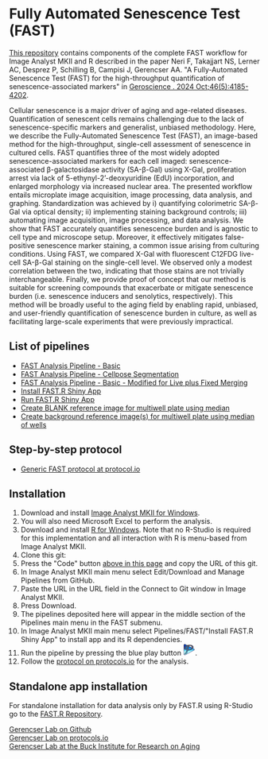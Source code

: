 # Fully Automated Senescence Test (FAST)

[This repository](https://github.com/gerencserlab/FAST/) contains components of the complete FAST workflow for Image Analyst MKII and R described in the paper Neri F, Takajjart NS, Lerner AC, Desprez P, Schilling B, Campisi J, Gerencser AA. "A Fully-Automated Senescence Test (FAST) for the high-throughput quantification of senescence-associated markers" in [Geroscience
. 2024 Oct;46(5):4185-4202](https://pubmed.ncbi.nlm.nih.gov/38869711/).

Cellular senescence is a major driver of aging and age-related diseases. Quantification of senescent cells remains challenging due to the lack of senescence-specific markers and generalist, unbiased methodology. Here, we describe the Fully-Automated Senescence Test (FAST), an image-based method for the high-throughput, single-cell assessment of senescence in cultured cells. FAST quantifies three of the most widely adopted senescence-associated markers for each cell imaged: senescence-associated β-galactosidase activity (SA-β-Gal) using X-Gal, proliferation arrest via lack of 5-ethynyl-2’-deoxyuridine (EdU) incorporation, and enlarged morphology via increased nuclear area. The presented workflow entails microplate image acquisition, image processing, data analysis, and graphing. Standardization was achieved by i) quantifying colorimetric SA-β-Gal via optical density; ii) implementing staining background controls; iii) automating image acquisition, image processing, and data analysis. We show that FAST accurately quantifies senescence burden and is agnostic to cell type and microscope setup. Moreover, it effectively mitigates false-positive senescence marker staining, a common issue arising from culturing conditions. Using FAST, we compared X-Gal with fluorescent C12FDG live-cell SA-β-Gal staining on the single-cell level. We observed only a modest correlation between the two, indicating that those stains are not trivially interchangeable. Finally, we provide proof of concept that our method is suitable for screening compounds that exacerbate or mitigate senescence burden (i.e. senescence inducers and senolytics, respectively). This method will be broadly useful to the aging field by enabling rapid, unbiased, and user-friendly quantification of senescence burden in culture, as well as facilitating large-scale experiments that were previously impractical.

## List of pipelines
* [FAST Analysis Pipeline - Basic](FAST_Analysis_Pipeline_-_basic.md)
* [FAST Analysis Pipeline - Cellpose Segmentation](FAST_Analysis_Pipeline_-_Cellpose.md)
* [FAST Analysis Pipeline - Basic - Modified for Live plus Fixed Merging](/Other_pipelines_used_in_the_FAST_paper/Fluorescence_and_absorbance_histometry_using_nuclear_marker_(1-4_labels)_live_plus_fixed.md)
* [Install FAST.R Shiny App](Install_FAST.R.md)
* [Run FAST.R Shiny App](Run_FAST.R.md)
* [Create BLANK reference image for multiwell plate using median](FAST_-_Create_BLANK_reference_image_for_multiwell_plate_using_median.md)
* [Create background reference image(s) for multiwell plate using median of wells](FAST_-_Create_reference_image_for_multiwell_plate_using_median.md)

## Step-by-step protocol
* [Generic FAST protocol at protocol.io](https://dx.doi.org/10.17504/protocols.io.kxygx3ypwg8j/v1)

## Installation
1. Download and install [Image Analyst MKII for Windows](https://www.imageanalyst.net/downloads/?item=recent/imageanalystMKII64.msi).
2. You will also need Microsoft Excel to perform the analysis.
3. Download and install [R for Windows](https://cran.r-project.org/bin/windows/base/). Note that no R-Studio is required for this implementation and all interaction with R is menu-based from Image Analyst MKII.
4. Clone this git:
5. Press the "Code" button [above in this page](https://github.com/gerencserlab/FAST/) and copy the URL of this git.
6. In Image Analyst MKII main menu select Edit/Download and Manage Pipelines from GitHub.
7. Paste the URL in the URL field in the Connect to Git window in Image Analyst MKII.
8. Press Download.
9. The pipelines deposited here will appear in the middle section of the Pipelines main menu in the FAST submenu.
10. In Image Analyst MKII main menu select Pipelines/FAST/"Install FAST.R Shiny App" to install app and its R dependencies.
11. Run the pipeline by pressing the blue play button ![Run Pipeline](/img/Play_pipeline.png). 
12. Follow the [protocol on protocols.io](https://dx.doi.org/10.17504/protocols.io.kxygx3ypwg8j/v1) for the analysis.

## Standalone app installation
For standalone installation for data analysis only by FAST.R using R-Studio go to the [FAST.R Repository](https://f-neri.github.io/FAST.R/).

[Gerencser Lab on Github](https://github.com/gerencserlab)  
[Gerencser Lab on protocols.io](https://www.protocols.io/workspaces/gerencser-lab)  
[Gerencser Lab at the Buck Institute for Research on Aging](https://www.buckinstitute.org/lab/gerencser-lab/)

